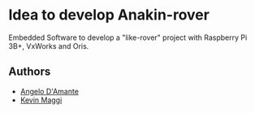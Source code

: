 # Idea to develop Anakin-rover
Embedded Software to develop a "like-rover" project with Raspberry Pi 3B+, VxWorks and Oris.

## Authors
- <a href="https://github.com/AngeloDamante"> Angelo D'Amante </a>
- <a href="https://github.com/KevinMaggi"> Kevin Maggi </a>
